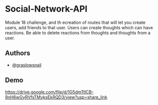 # Social-Network-API

Module 18 challenge, and th ecreation of routes that will let you create users, add friends to that user. Users can create thoughts which can have reactions. Be able to delete reactions from thoughts and thoughts from a user.

## Authors

- [@graslowsnail](https://www.github.com/graslowsnail)






## Demo

https://drive.google.com/file/d/1G5dmTtlCB-9nH6wGyRVfsTMyksEkRQD3/view?usp=share_link

